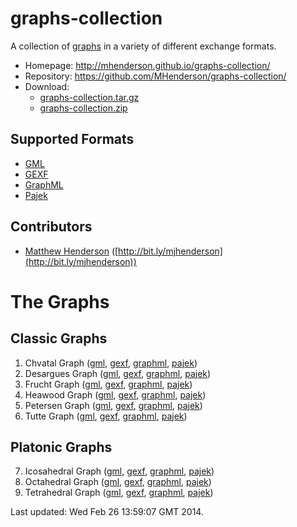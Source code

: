 graphs-collection
=================

A collection of [graphs](http://en.wikipedia.org/wiki/Graph_%28mathematics%29) in
a variety of different exchange formats.

* Homepage: http://mhenderson.github.io/graphs-collection/
* Repository: https://github.com/MHenderson/graphs-collection/
* Download:
  * [graphs-collection.tar.gz](https://github.com/MHenderson/graphs-collection/tarball/master)
  * [graphs-collection.zip](https://github.com/MHenderson/graphs-collection/zipball/master)

Supported Formats
-----------------

* [GML](http://graphml.graphdrawing.org/)
* [GEXF](http://www.fim.uni-passau.de/en/fim/faculty/chairs/theoretische-informatik/projects.html)
* [GraphML](http://gexf.net/format/)
* [Pajek](https://gephi.org/users/supported-graph-formats/pajek-net-format/)

Contributors
------------

* [Matthew Henderson](mailto:matthew.henderson@mykolab.ch) ([http://bit.ly/mjhenderson](http://bit.ly/mjhenderson))

The Graphs
==========

Classic Graphs
--------------

1. Chvatal Graph
([gml](Classic/Chvatal/chvatal.gml), 
[gexf](Classic/Chvatal/chvatal.gexf), 
[graphml](Classic/Chvatal/chvatal.graphml),
[pajek](Classic/Chvatal/chvatal.net))
2. Desargues Graph
([gml](Classic/Desargues/desargues.gml),
[gexf](Classic/Desargues/desargues.gexf),
[graphml](Classic/Desargues/desargues.graphml),
[pajek](Classic/Desargues/desargues.net))
3. Frucht Graph
([gml](Classic/Frucht/frucht.gml),
[gexf](Classic/Frucht/frucht.gexf),
[graphml](Classic/Frucht/frucht.graphml),
[pajek](Classic/Frucht/frucht.net))
4. Heawood Graph
([gml](Classic/Heawood/heawood.gml),
[gexf](Classic/Heawood/heawood.gexf),
[graphml](Classic/Heawood/heawood.graphml),
[pajek](Classic/Heawood/heawood.net))
5. Petersen Graph
([gml](Classic/Petersen/petersen.gml),
[gexf](Classic/Petersen/petersen.gexf),
[graphml](Classic/Petersen/petersen.graphml),
[pajek](Classic/Petersen/petersen.net))
6. Tutte Graph
([gml](Classic/Tutte/tutte.gml),
[gexf](Classic/Tutte/tutte.gexf),
[graphml](Classic/Tutte/tutte.graphml),
[pajek](Classic/Tutte/tutte.net))

Platonic Graphs
---------------

7. Icosahedral Graph
([gml](Platonic/Icosahedral/icosahedral.gml), 
[gexf](Platonic/Icosahedral/icosahedral.gexf), 
[graphml](Platonic/Icosahedral/icosahedral.graphml),
[pajek](Platonic/Icosahedral/icosahedral.net))
8. Octahedral Graph
([gml](Platonic/Octahedral/octahedral.gml), 
[gexf](Platonic/Octahedral/octahedral.gexf), 
[graphml](Platonic/Octahedral/octahedral.graphml),
[pajek](Platonic/Octahedral/octahedral.net))
9. Tetrahedral Graph
([gml](Platonic/Tetrahedral/tetrahedral.gml), 
[gexf](Platonic/Tetrahedral/tetrahedral.gexf), 
[graphml](Platonic/Tetrahedral/tetrahedral.graphml),
[pajek](Platonic/Tetrahedral/tetrahedral.net))

Last updated: Wed Feb 26 13:59:07 GMT 2014.
